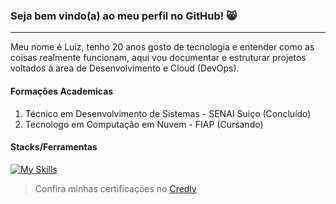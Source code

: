 ### Seja bem vindo(a) ao meu perfil no GitHub! 😸
---

Meu nome é Luiz, tenho 20 anos gosto de tecnologia e entender como as coisas realmente funcionam, aqui vou documentar e estruturar projetos voltados á area de Desenvolvimento e Cloud (DevOps).

#### Formações Academicas

1. Técnico em Desenvolvimento de Sistemas - SENAI Suiço (Concluído)
2. Tecnologo em Computação em Nuvem - FIAP (Cursando)

#### Stacks/Ferramentas 
[![My Skills](https://skillicons.dev/icons?i=kubernetes,docker,aws,azure,js,git,github,linux,python,terraform)](https://skillicons.dev)

> Confira minhas certificações no [Credly](https://www.credly.com/users/luiz-gustavo-goncalves-brito) 




